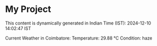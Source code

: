 # My Project

This content is dynamically generated in Indian Time (IST): 2024-12-10 14:02:47 IST


Current Weather in Coimbatore:
Temperature: 29.88 °C
Condition: haze
